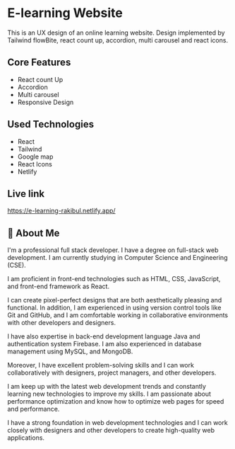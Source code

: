 # E-learning Website

This is an UX design of an online learning website. Design implemented by Tailwind flowBite, react count up, accordion, multi carousel and react icons.

## Core Features

- React count Up
- Accordion
- Multi carousel
- Responsive Design

## Used Technologies

- React
- Tailwind
- Google map
- React Icons
- Netlify


## Live link

https://e-learning-rakibul.netlify.app/

## 🚀 About Me
I'm a professional full stack developer. I have a degree on full-stack web development. I am currently studying in Computer Science and Engineering (CSE). 

I am proficient in front-end technologies such as HTML, CSS, JavaScript, and front-end framework as React. 

I can create pixel-perfect designs that are both aesthetically pleasing and functional. In addition, I am experienced in using version control tools like Git and GitHub, and I am comfortable working in collaborative environments with other developers and designers. 

I have also expertise in back-end development language Java and authentication system Firebase. I am also experienced in database management using MySQL, and MongoDB.

Moreover, I have excellent problem-solving skills and I can work collaboratively with designers, project managers, and other developers. 

I am keep up with the latest web development trends and constantly learning new technologies to improve my skills. I am passionate about performance optimization and know how to optimize web pages for speed and performance. 

I have a strong foundation in web development technologies and I can work closely with designers and other developers to create high-quality web applications.


